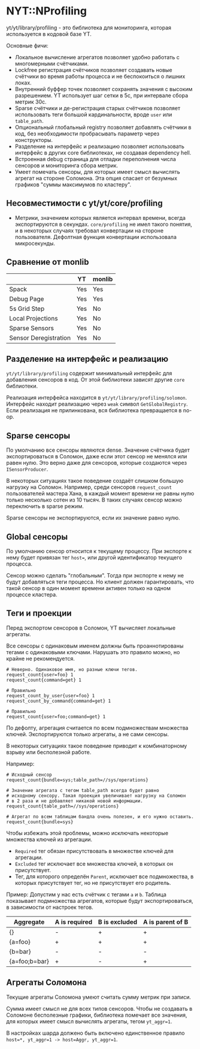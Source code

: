 # NYT::NProfiling

yt/yt/library/profiling - это библиотека для мониторинга, которая используется
в кодовой базе YT.

Основные фичи:
* Локальное вычисление агрегатов позволяет удобно работать с многомерными счётчиками.
* Lockfree регистрация счётчиков позволяет создавать новые счётчики во время работы 
  процесса и не беспокоиться о лишних локах.
* Внутренний буффер точек позволяет сохранять значения с высоким разрешением.
  YT использует шаг сетки в 5c, при интервале сбора метрик 30с.
* Sparse счётчики и де-регистрация старых счётчиков позволяет использовать
  теги большой кардинальности, вроде `user` или `table_path`.
* Опциональный глобальный registry позволяет добавлять счётчики в код,
  без необходимости пробрасывать параметр через конструкторы.
* Разделение на интерфейс и реализацию позволяет использовать интерфейс 
  в других core библиотеках, не создавая dependency hell.
* Встроенная debug страница для отладки переполнения числа сенсоров
  и мониторинга сбора метрик.
* Умеет помечать сенсоры, для которых имеет смысл вычислять агрегат на стороне Соломона.
  Эта опция спасает от безумных графиков "суммы максимумов по кластеру".

## Несовместимости с yt/yt/core/profiling

* Метрики, значением которых является интервал времени,
  всегда экспортируются в секундах. `core/profiling` не имел такого понятия,
  и в некоторых случаях требовал конвертации на стороне пользователя.
  Дефолтная функция конвертации использовала микросекунды.

## Сравнение от monlib

|                           | YT  | monlib |
| ------------------------- | --- | ------ |
| Spack                     | Yes | Yes    |
| Debug Page                | Yes | Yes    |
| 5s Grid Step              | Yes | No     |
| Local Projections         | Yes | No     |
| Sparse Sensors            | Yes | No     |
| Sensor Deregistration     | Yes | No     |

## Разделение на интерфейс и реализацию

`yt/yt/library/profiling` содержит минимальный интерфейс для добавления сенсоров в код.
От этой библиотеки зависят другие `core` библиотеки.

Реализация интерфейса находится в `yt/yt/library/profiling/solomon`. Интерфейс
находит реализацию через `weak` символ `GetGlobalRegistry`. Если реализация не
прилинкована, вся библиотека превращается в no-op.

## Sparse сенсоры

По умолчанию все сенсоры являются dense. Значение счётчика будет экспортироваться в Соломон,
даже если этот сенсор не менялся или равен нулю. Это верно даже для сенсоров, которые
создаются через `ISensorProducer`.

В некоторых ситуациях такое поведение создаёт слишком большую нагрузку на Соломон. Например, 
среди сенсоров `request_count` пользователей мастера Хана, в каждый момент времени
не равны нулю только несколько сотен из 10 тысяч. В таких случаях сенсор можно переключить
в sparse режим.

Sparse сенсоры не экспортируются, если их значение равно нулю.

## Global сенсоры

По умолчанию сенсор относится к текущему процессу. При экспорте к нему будет привязан тег `host=`,
или другой идентификатор текущего процесса.

Сенсор можно сделать "глобальным". Тогда при экспорте к нему не будут добавляться теги процесса. Но
клиент должен гарантировать, что такой сенсор в один момент времени активен только на одном процессе
кластера.

## Теги и проекции

Перед экспортом сенсоров в Соломон, YT вычисляет локальные агрегаты.

Все сенсоры с одинаковым именем должны быть проаннотированы тегами с
одинаковыми ключами. Нарушать это правило можно, но крайне не рекомендуется.

```
# Неверно. Одинаковое имя, но разные ключи тегов.
request_count{user=foo} 1
request_count{command=get} 1

# Правильно
request_count_by_user{user=foo} 1
request_count_by_command{command=get} 1

# Правильно
request_count{user=foo;command=get} 1
```

По дефолту, агрегация считается по всем подмножествам множества ключей.
Экспортируются только агрегаты, а не сами сенсоры.

В некоторых ситуациях такое поведение приводит к комбинаторному взрыву
или бесполезной работе.

Например:

```
# Исходный сенсор
request_count{bundle=sys;table_path=//sys/operations}

# Значение агрегата с тегом table_path всегда будет равно
# исходному сенсору. Такая проекция увеличивает нагрузку на Соломон
# в 2 раза и не добавляет никакой новой информации.
request_count{table_path=//sys/operations}

# Агрегат по всем таблицам бандла очень полезен, и его нужно оставить.
request_count{bundle=sys}
```

Чтобы избежать этой проблемы, можно исключать некоторые множества ключей
из агрегации.

- `Required` тег обязан присутствовать в множестве ключей для агрегации.
- `Excluded` тег исключает все множества ключей, в которых он присутствует.
- Тег, для которого определён `Parent`, исключает все подмножества, в которых
  присутствует тег, но не присутствует его родитель.

Пример: Допустим у нас есть счётчик с тегами `a` и `b`.
Таблица показывает подмножества агрегатов, которые будут экспортироваться,
в зависимости от настроек тегов.

| Aggregate     | A is required | B is excluded | A is parent of B |
|---------------|---------------|---------------|------------------|
| {}            | -             | +             | +                |
| {a=foo}       | +             | +             | +                |
| {b=bar}       | -             | -             | -                |
| {a=foo;b=bar} | +             | -             | +                |

## Агрегаты Соломона

Текущие агрегаты Соломона умеют считать сумму метрик при записи.

Сумма имеет смысл не для всех типов сенсоров. Чтобы не создавать в Соломоне
бесполезные графики, библиотека помечает все значения, для которых имеет смысл вычислять
агрегаты, тегом `yt_aggr=1`.

В настройках шарда должено быть включено единственное правило `host=*, yt_aggr=1 -> host=Aggr, yt_aggr=1`.
